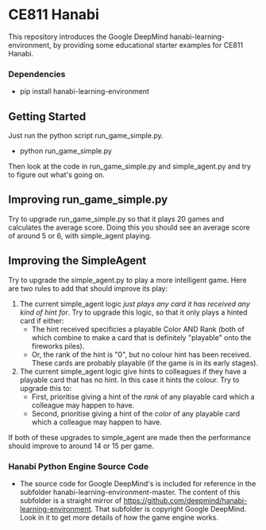 # CE811 Hanabi

This repository introduces the Google DeepMind hanabi-learning-environment, by providing some educational starter examples for CE811 Hanabi.

### Dependencies

- pip install hanabi-learning-environment

## Getting Started

Just run the python script run_game_simple.py.

- python run_game_simple.py

Then look at the code in run_game_simple.py and  simple_agent.py and try to figure out what's going on.

## Improving run_game_simple.py

Try to upgrade run_game_simple.py so that it plays 20 games and calculates the average score.  Doing this you should see an average score of around 5 or 6, with simple_agent playing.

## Improving the SimpleAgent
Try to upgrade the simple_agent.py to play a more intelligent game.  Here are two rules to add that should improve its play:

1. The current simple_agent logic *just plays any card it has received any kind of hint for*.  Try to upgrade this logic, so that it only plays a hinted card if either:
    - The hint received specificies a playable Color AND Rank (both of which combine to make a card that is definitely "playable" onto the fireworks piles).
    - Or, the rank of the hint is "0", but no colour hint has been received.  These cards are probably playable (if the game is in its early stages).
2. The current simple_agent logic give hints to colleagues if they have a playable card that has no hint.  In this case it hints the colour.  Try to upgrade this to:
    - First, prioritise giving a hint of the *rank* of any playable card which a colleague may happen to have. 
    - Second, prioritise giving a hint of the *color* of any playable card which a colleague may happen to have. 

If both of these upgrades to simple_agent are made then the performance should improve to around 14 or 15 per game.


### Hanabi Python Engine Source Code

- The source code for Google DeepMind's is included for reference in the subfolder hanabi-learning-environment-master.  The content of this subfolder is a straight mirror of https://github.com/deepmind/hanabi-learning-environment.  That subfolder is copyright Google DeepMind.  Look in it to get more details of how the game engine works.
